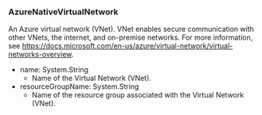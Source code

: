 ### AzureNativeVirtualNetwork
An Azure virtual network (VNet). VNet enables secure communication with other VNets, the internet, and on-premise networks. For more information, see https://docs.microsoft.com/en-us/azure/virtual-network/virtual-networks-overview.

- name: System.String
  - Name of the Virtual Network (VNet).
- resourceGroupName: System.String
  - Name of the resource group associated with the Virtual Network (VNet).
